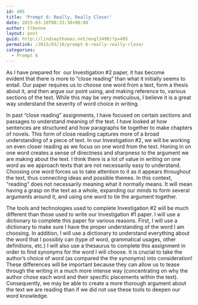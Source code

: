 ```yaml
---
id: 405
title: 'Prompt 6: Really, Really Close!'
date: 2015-03-10T00:33:30+00:00
author: tlbenne
layout: post
guid: http://lindsaythomas.net/engl3490/?p=405
permalink: /2015/03/10/prompt-6-really-really-close/
categories:
  - Prompt 6
---
```

As I have prepared for  our Investigation #2 paper, it has become evident that there is more to &#8220;close reading&#8221; than what it initially seems to entail. Our paper requires us to choose one word from a text, form a thesis about it, and then argue our point using, and making reference to, various sections of the text. While this may be very meticulous, I believe it is a great way understand the severity of word choice in writing.

In past &#8220;close reading&#8221; assignments, I have focused on certain sections and passages to understand meaning of the text. I have looked at how sentences are structured and how paragraphs tie together to make chapters of novels. This form of close reading captures more of a broad understanding of a piece of text. In our Investigation #2, we will be working on even closer reading as we focus on one word from the text. Honing in on one word creates a sense of directness and sharpness to the argument we are making about the text. I think there is a lot of value in writing on one word as we approach texts that are not necessarily easy to understand. Choosing one word forces us to take attention to it as it appears throughout the text, thus connecting ideas and possible themes. In this context, &#8220;reading&#8221; does not necessarily meaning what it normally means. It will mean having a grasp on the text as a whole, expanding our minds to form several arguments around it, and using one word to tie the argument together.

The tools and technologies used to complete Investigation #2 will be much different than those used to write our Investigation #1 paper. I will use a dictionary to complete this paper for various reasons. First, I will use a dictionary to make sure I have the proper understanding of the word I am choosing. In addition, I will use a dictionary to understand everything about the word that I possibly can (type of word, grammatical usages, other definitions, etc.) I will also use a thesaurus to complete this assignment in order to find synonyms for the word I will choose. It is crucial to take the author&#8217;s choice of word (as compared the the synonyms) into consideration! These differences will be important because they can allow us to tease through the writing in a much more intense way (concentrating on why the author chose each word and their specific placements within the text). Consequently, we may be able to create a more thorough argument about the text we are reading than if we did not use these tools to deepen our word knowledge.
